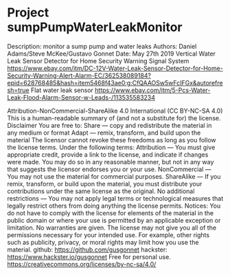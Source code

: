 # Project sumpPumpWaterLeakMonitor
Description: monitor a sump pump and water leaks
Authors: Daniel Adams/Steve McKee/Gustavo Gonnet
Date: May 27th 2019
Vertical Water Leak Sensor Detector for Home Security Warning Signal System
  https://www.ebay.com/itm/DC-12V-Water-Leak-Sensor-Detector-for-Home-Security-Warning-Alert-Alarm-EC/362538089184?epid=628768485&hash=item5468f43ae0:g:CfQAAOSw5wFcIFGx&autorefresh=true
Flat water leak sensor
  https://www.ebay.com/itm/5-Pcs-Water-Leak-Flood-Alarm-Sensor-w-Leads-/113535583234



Attribution-NonCommercial-ShareAlike 4.0 International (CC BY-NC-SA 4.0)
This is a human-readable summary of (and not a substitute for) the license.
Disclaimer
You are free to:
Share — copy and redistribute the material in any medium or format
Adapt — remix, transform, and build upon the material
The licensor cannot revoke these freedoms as long as you follow the license terms.
Under the following terms:
Attribution — You must give appropriate credit, provide a link to the license, and indicate if changes were made. You may do so in any reasonable manner, but not in any way that suggests the licensor endorses you or your use.
NonCommercial — You may not use the material for commercial purposes.
ShareAlike — If you remix, transform, or build upon the material, you must distribute your contributions under the same license as the original.
No additional restrictions — You may not apply legal terms or technological measures that legally restrict others from doing anything the license permits.
Notices:
You do not have to comply with the license for elements of the material in the public domain or where your use is permitted by an applicable exception or limitation.
No warranties are given. The license may not give you all of the permissions necessary for your intended use. For example, other rights such as publicity, privacy, or moral rights may limit how you use the material.
github: https://github.com/gusgonnet
hackster: https://www.hackster.io/gusgonnet
Free for personal use.
https://creativecommons.org/licenses/by-nc-sa/4.0/
